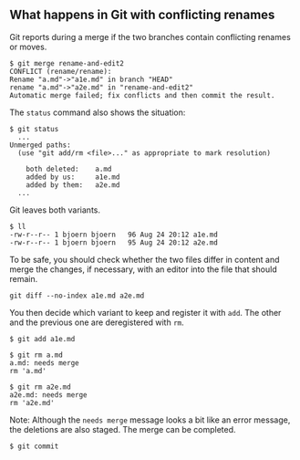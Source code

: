 ## What happens in Git with conflicting renames

Git reports during a merge if the two branches contain conflicting renames or moves. 

    $ git merge rename-and-edit2
    CONFLICT (rename/rename): 
    Rename "a.md"->"a1e.md" in branch "HEAD" 
    rename "a.md"->"a2e.md" in "rename-and-edit2"
    Automatic merge failed; fix conflicts and then commit the result.
    
The `status` command also shows the situation:
        
    $ git status
      ...
    Unmerged paths:
      (use "git add/rm <file>..." as appropriate to mark resolution)
    
    	both deleted:    a.md
    	added by us:     a1e.md
    	added by them:   a2e.md
      ...

Git leaves both variants.

    $ ll
    -rw-r--r-- 1 bjoern bjoern   96 Aug 24 20:12 a1e.md
    -rw-r--r-- 1 bjoern bjoern   95 Aug 24 20:12 a2e.md


To be safe, you should check 
whether the two files differ in content 
and merge the changes, if necessary, with an editor into the file
that should remain.


    git diff --no-index a1e.md a2e.md

You then decide which variant to keep and register it with `add`. 
The other and the previous one are deregistered with `rm`.

    $ git add a1e.md

    $ git rm a.md
    a.md: needs merge
    rm 'a.md'
    
    $ git rm a2e.md
    a2e.md: needs merge
    rm 'a2e.md'
    
Note: Although the `needs merge` message looks a bit like an error message, 
the deletions are also staged. The merge can be completed.

    $ git commit

